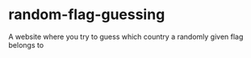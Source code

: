 # random-flag-guessing
A website where you try to guess which country a randomly given flag belongs to
